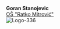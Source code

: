 **Goran Stanojevic**\
[OŠ "Ratko Mitrović"](https://skolarmitrovic.edu.rs/)\
![Logo-336](https://user-images.githubusercontent.com/125125293/218257709-65aeeabf-f0ee-4cf5-86f8-e6f13c648ec1.png)
